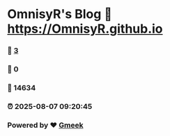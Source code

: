 # OmnisyR's Blog :link: https://OmnisyR.github.io 
### :page_facing_up: [3](https://OmnisyR.github.io/tag.html) 
### :speech_balloon: 0 
### :hibiscus: 14634 
### :alarm_clock: 2025-08-07 09:20:45 
### Powered by :heart: [Gmeek](https://github.com/Meekdai/Gmeek)
